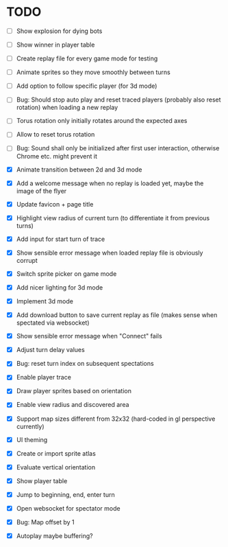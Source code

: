 TODO
====

- [ ] Show explosion for dying bots
- [ ] Show winner in player table
- [ ] Create replay file for every game mode for testing
- [ ] Animate sprites so they move smoothly between turns
- [ ] Add option to follow specific player (for 3d mode)
- [ ] Bug: Should stop auto play and reset traced players (probably also reset rotation) when loading a new replay
- [ ] Torus rotation only initially rotates around the expected axes
- [ ] Allow to reset torus rotation
- [ ] Bug: Sound shall only be initialized after first user interaction, otherwise Chrome etc. might prevent it

- [X] Animate transition between 2d and 3d mode
- [X] Add a welcome message when no replay is loaded yet, maybe the image of the flyer
- [X] Update favicon + page title
- [X] Highlight view radius of current turn (to differentiate it from previous turns)
- [X] Add input for start turn of trace
- [X] Show sensible error message when loaded replay file is obviously corrupt
- [X] Switch sprite picker on game mode
- [X] Add nicer lighting for 3d mode
- [X] Implement 3d mode
- [X] Add download button to save current replay as file (makes sense when spectated via websocket)
- [X] Show sensible error message when "Connect" fails
- [X] Adjust turn delay values
- [X] Bug: reset turn index on subsequent spectations
- [X] Enable player trace
- [X] Draw player sprites based on orientation
- [X] Enable view radius and discovered area
- [X] Support map sizes different from 32x32 (hard-coded in gl perspective currently)
- [X] UI theming
- [X] Create or import sprite atlas
- [X] Evaluate vertical orientation
- [X] Show player table
- [X] Jump to beginning, end, enter turn
- [X] Open websocket for spectator mode
- [X] Bug: Map offset by 1
- [X] Autoplay maybe buffering?
